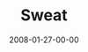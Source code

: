 ---
layout: message
category: message
series: "The Drive"
title: "Sweat"
date: 2008-01-27-00-00
message_id: 480
sc-permalink-url: "http://soundcloud.com/crdschurch/sweat"
audio: "http://s3.amazonaws.com/crossroads-media/messages/audio/The_Drive_04_Sweat_01-27-08_Brian_Tome_webaudio.mp3"
audio-duration: "33:44"
tag: 
 - the-drive
 - sweat
 - work
 - work-ethic
explicit: false
---